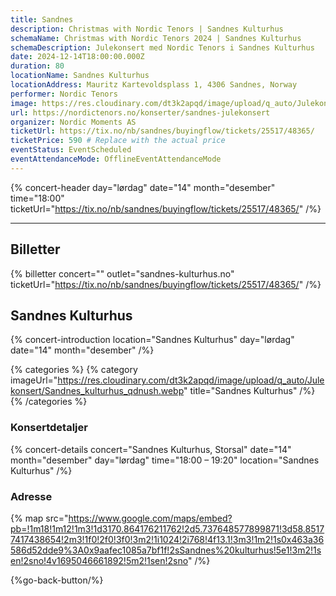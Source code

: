 ```yaml
---
title: Sandnes
description: Christmas with Nordic Tenors | Sandnes Kulturhus
schemaName: Christmas with Nordic Tenors 2024 | Sandnes Kulturhus
schemaDescription: Julekonsert med Nordic Tenors i Sandnes Kulturhus
date: 2024-12-14T18:00:00.000Z
duration: 80
locationName: Sandnes Kulturhus
locationAddress: Mauritz Kartevoldsplass 1, 4306 Sandnes, Norway
performer: Nordic Tenors
image: https://res.cloudinary.com/dt3k2apqd/image/upload/q_auto/Julekonsert/schema_-_sandnes_konserthus_okldts.webp
url: https://nordictenors.no/konserter/sandnes-julekonsert
organizer: Nordic Moments AS
ticketUrl: https://tix.no/nb/sandnes/buyingflow/tickets/25517/48365/
ticketPrice: 590 # Replace with the actual price
eventStatus: EventScheduled
eventAttendanceMode: OfflineEventAttendanceMode
---
```


{% concert-header day="lørdag" date="14" month="desember" time="18:00" ticketUrl="https://tix.no/nb/sandnes/buyingflow/tickets/25517/48365/" /%}

---

## Billetter

{% billetter concert="" outlet="sandnes-kulturhus.no" ticketUrl="https://tix.no/nb/sandnes/buyingflow/tickets/25517/48365/" /%}

## Sandnes Kulturhus

{% concert-introduction location="Sandnes Kulturhus" day="lørdag" date="14" month="desember" /%}

{% categories %}
{% category imageUrl="https://res.cloudinary.com/dt3k2apqd/image/upload/q_auto/Julekonsert/Sandnes_kulturhus_qdnush.webp" title="Sandnes Kulturhus" /%}
{% /categories %}

### Konsertdetaljer

{% concert-details concert="Sandnes Kulturhus, Storsal" date="14" month="desember" day="lørdag" time="18:00 – 19:20" location="Sandnes Kulturhus" /%}

### Adresse

{% map src="https://www.google.com/maps/embed?pb=!1m18!1m12!1m3!1d3170.864176211762!2d5.737648577899871!3d58.85177417438654!2m3!1f0!2f0!3f0!3m2!1i1024!2i768!4f13.1!3m3!1m2!1s0x463a36586d52dde9%3A0x9aafec1085a7bf1f!2sSandnes%20kulturhus!5e1!3m2!1sen!2sno!4v1695046661892!5m2!1sen!2sno" /%}

{%go-back-button/%}
